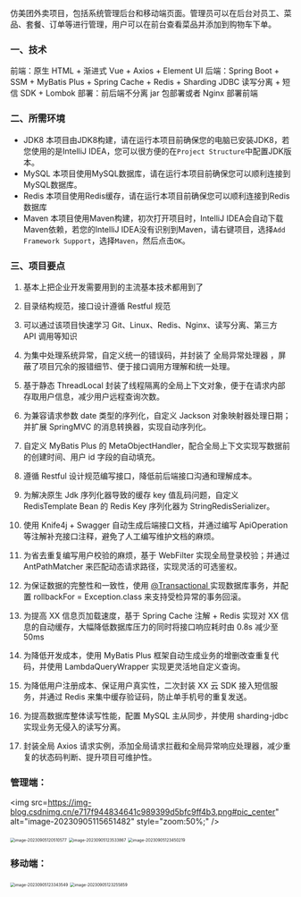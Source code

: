仿美团外卖项目，包括系统管理后台和移动端页面。管理员可以在后台对员工、菜品、套餐、订单等进行管理，用户可以在前台查看菜品并添加到购物车下单。 

### 一、技术

前端：原生 HTML + 渐进式 Vue + Axios + Element UI
后端：Spring Boot + SSM + MyBatis Plus + Spring Cache + Redis + Sharding JDBC 读写分离 + 短信 SDK + Lombok
部署：前后端不分离 jar 包部署或者 Nginx 部署前端

### 二、所需环境

- JDK8 本项目由JDK8构建，请在运行本项目前确保您的电脑已安装JDK8，若您使用的是IntelliJ IDEA，您可以很方便的在`Project Structure`中配置JDK版本。
- MySQL 本项目使用MySQL数据库，请在运行本项目前确保您可以顺利连接到MySQL数据库。
- Redis 本项目使用Redis缓存，请在运行本项目前确保您可以顺利连接到Redis数据库
- Maven 本项目使用Maven构建，初次打开项目时，IntelliJ IDEA会自动下载Maven依赖，若您的IntelliJ IDEA没有识别到Maven，请右键项目，选择`Add Framework Support`，选择`Maven`，然后点击`OK`。

### 三、项目要点

1. 基本上把企业开发需要用到的主流基本技术都用到了
2. 目录结构规范，接口设计遵循 Restful 规范
3. 可以通过该项目快速学习 Git、Linux、Redis、Nginx、读写分离、第三方 API 调用等知识
4. 为集中处理系统异常，自定义统一的错误码，并封装了 全局异常处理器 ，屏蔽了项目冗余的报错细节、便于接口调用方理解和统一处理。
5. 基于静态 ThreadLocal 封装了线程隔离的全局上下文对象，便于在请求内部存取用户信息，减少用户远程查询次数。

6. 为兼容请求参数 date 类型的序列化，自定义 Jackson 对象映射器处理日期；并扩展 SpringMVC 的消息转换器，实现自动序列化。

7. 自定义 MyBatis Plus 的 MetaObjectHandler，配合全局上下文实现写数据前的创建时间、用户 id 字段的自动填充。
8. 遵循 Restful 设计规范编写接口，降低前后端接口沟通和理解成本。
9. 为解决原生 Jdk 序列化器导致的缓存 key 值乱码问题，自定义 RedisTemplate Bean 的 Redis Key 序列化器为 StringRedisSerializer。
10. 使用 Knife4j + Swagger 自动生成后端接口文档，并通过编写 ApiOperation 等注解补充接口注释，避免了人工编写维护文档的麻烦。

11. 为省去重复编写用户校验的麻烦，基于 WebFilter 实现全局登录校验；并通过 AntPathMatcher 来匹配动态请求路径，实现灵活的可选鉴权。

12. 为保证数据的完整性和一致性，使用 [@Transactional ](https://bcdh.yuque.com/Transactional) 实现数据库事务，并配置 rollbackFor = Exception.class 来支持受检异常的事务回滚。 

13. 为提高 XX 信息页加载速度，基于 Spring Cache 注解 + Redis 实现对 XX 信息的自动缓存，大幅降低数据库压力的同时将接口响应耗时由 0.8s 减少至 50ms

14. 为降低开发成本，使用 MyBatis Plus 框架自动生成业务的增删改查重复代码，并使用 LambdaQueryWrapper 实现更灵活地自定义查询。
15. 为降低用户注册成本、保证用户真实性，二次封装 XX 云 SDK 接入短信服务，并通过 Redis 来集中缓存验证码，防止单手机号的重复发送。
16. 为提高数据库整体读写性能，配置 MySQL 主从同步，并使用 sharding-jdbc 实现业务无侵入的读写分离。
17. 封装全局 Axios 请求实例，添加全局请求拦截和全局异常响应处理器，减少重复的状态码判断、提升项目可维护性。

### 管理端：

<img src=https://img-blog.csdnimg.cn/e717f944834641c989399d5bfc9ff4b3.png#pic_center" alt="image-20230905115651482" style="zoom:50%;" />

<img src="D:/Program%20Files%20(x86)/Code/typoraFile/TyporaPic/6/image-20230905120510577.png" alt="image-20230905120510577" style="zoom:50%;" />

<img src="D:/Program%20Files%20(x86)/Code/typoraFile/TyporaPic/6/image-20230905123533867.png" alt="image-20230905123533867" style="zoom:50%;" />



<img src="D:/Program%20Files%20(x86)/Code/typoraFile/TyporaPic/6/image-20230905123450219.png" alt="image-20230905123450219" style="zoom:50%;" />



### 移动端：

<img src="D:/Program%20Files%20(x86)/Code/typoraFile/TyporaPic/6/image-20230905123343549.png" alt="image-20230905123343549" style="zoom:50%;" />

<img src="D:/Program%20Files%20(x86)/Code/typoraFile/TyporaPic/6/image-20230905123255859.png" alt="image-20230905123255859" style="zoom:50%;" />

